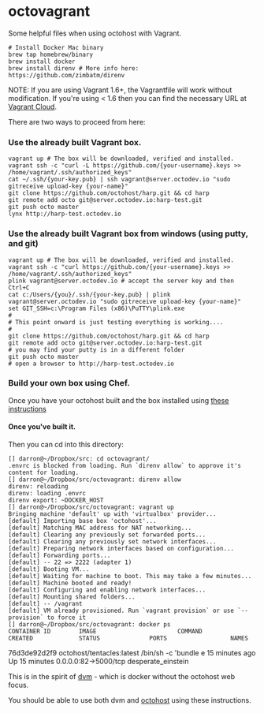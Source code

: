 octovagrant
===========

Some helpful files when using octohost with Vagrant.

    # Install Docker Mac binary
    brew tap homebrew/binary
    brew install docker
    brew install direnv # More info here: https://github.com/zimbatm/direnv


NOTE: If you are using Vagrant 1.6+, the Vagrantfile will work without modification. If you're using < 1.6 then you can find the necessary URL at [Vagrant Cloud](https://vagrantcloud.com/darron/octohost/versions).

There are two ways to proceed from here:

### Use the already built Vagrant box.

    vagrant up # The box will be downloaded, verified and installed.
    vagrant ssh -c "curl -L https://github.com/{your-username}.keys >> /home/vagrant/.ssh/authorized_keys"
    cat ~/.ssh/{your-key.pub} | ssh vagrant@server.octodev.io "sudo gitreceive upload-key {your-name}"
    git clone https://github.com/octohost/harp.git && cd harp
    git remote add octo git@server.octodev.io:harp-test.git
    git push octo master
    lynx http://harp-test.octodev.io
    
### Use the already built Vagrant box from windows (using putty, and git)

    vagrant up # The box will be downloaded, verified and installed.
    vagrant ssh -c "curl https://github.com/{your-username}.keys >> /home/vagrant/.ssh/authorized_keys"
    plink vagrant@server.octodev.io # accept the server key and then Ctrl+C
    cat c:/Users/{you}/.ssh/{your-key.pub} | plink vagrant@server.octodev.io "sudo gitreceive upload-key {your-name}"
    set GIT_SSH=c:\Program Files (x86)\PuTTY\plink.exe
    #
    # This point onward is just testing everything is working....
    #
    git clone https://github.com/octohost/harp.git && cd harp
    git remote add octo git@server.octodev.io:harp-test.git
    # you may find your putty is in a different folder
    git push octo master
    # open a browser to http://harp-test.octodev.io
    
    
### Build your own box using Chef.

Once you have your octohost built and the box installed using [these instructions](https://github.com/octohost/octohost-cookbook)

#### Once you've built it.

Then you can cd into this directory:

    [] darron@~/Dropbox/src: cd octovagrant/
    .envrc is blocked from loading. Run `direnv allow` to approve it's content for loading.
    [] darron@~/Dropbox/src/octovagrant: direnv allow
    direnv: reloading
    direnv: loading .envrc
    direnv export: ~DOCKER_HOST
    [] darron@~/Dropbox/src/octovagrant: vagrant up
    Bringing machine 'default' up with 'virtualbox' provider...
    [default] Importing base box 'octohost'...
    [default] Matching MAC address for NAT networking...
    [default] Clearing any previously set forwarded ports...
    [default] Clearing any previously set network interfaces...
    [default] Preparing network interfaces based on configuration...
    [default] Forwarding ports...
    [default] -- 22 => 2222 (adapter 1)
    [default] Booting VM...
    [default] Waiting for machine to boot. This may take a few minutes...
    [default] Machine booted and ready!
    [default] Configuring and enabling network interfaces...
    [default] Mounting shared folders...
    [default] -- /vagrant
    [default] VM already provisioned. Run `vagrant provision` or use `--provision` to force it
    [] darron@~/Dropbox/src/octovagrant: docker ps
    CONTAINER ID        IMAGE                       COMMAND                CREATED             STATUS              PORTS                  NAMES
76d3de92d2f9        octohost/tentacles:latest   /bin/sh -c 'bundle e   15 minutes ago      Up 15 minutes       0.0.0.0:82->5000/tcp   desperate_einstein

This is in the spirit of [dvm](https://github.com/fnichol/dvm) - which is docker without the octohost web focus.

You should be able to use both dvm and [octohost](https://github.com/octohost/octohost) using these instructions.
